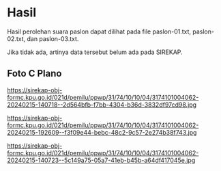 # Hasil

Hasil perolehan suara paslon dapat dilihat pada file paslon-01.txt, paslon-02.txt, dan paslon-03.txt.

Jika tidak ada, artinya data tersebut belum ada pada SIREKAP.

## Foto C Plano

https://sirekap-obj-formc.kpu.go.id/021d/pemilu/ppwp/31/74/10/10/04/3174101004062-20240215-140718--2d564bfb-f7bb-4304-b36d-3832df97cd98.jpg

https://sirekap-obj-formc.kpu.go.id/021d/pemilu/ppwp/31/74/10/10/04/3174101004062-20240215-192609--f3f09e44-bebc-48c2-9c57-2e274b38f743.jpg

https://sirekap-obj-formc.kpu.go.id/021d/pemilu/ppwp/31/74/10/10/04/3174101004062-20240215-140723--5c149a75-05a7-41eb-b45b-a64df417045e.jpg

